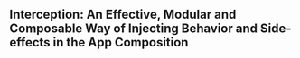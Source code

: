 
##   Interception: An Effective, Modular and Composable Way of Injecting Behavior and Side-effects in the App Composition

